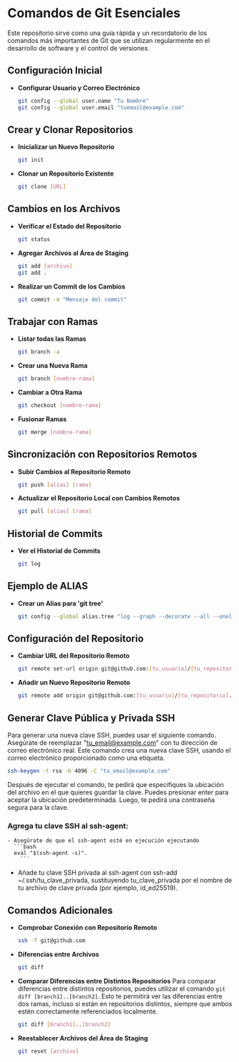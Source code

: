 # Comandos de Git Esenciales

Este repositorio sirve como una guía rápida y un recordatorio de los comandos más importantes de Git que se utilizan regularmente en el desarrollo de software y el control de versiones.

## Configuración Inicial

- **Configurar Usuario y Correo Electrónico**
  ```bash
  git config --global user.name "Tu Nombre"
  git config --global user.email "tuemail@example.com"
  ```

## Crear y Clonar Repositorios

- **Inicializar un Nuevo Repositorio**
  ```bash
  git init
  ```

- **Clonar un Repositorio Existente**
  ```bash
  git clone [URL]
  ```

## Cambios en los Archivos

- **Verificar el Estado del Repositorio**
  ```bash
  git status
  ```

- **Agregar Archivos al Área de Staging**
  ```bash
  git add [archivo]
  git add .
  ```

- **Realizar un Commit de los Cambios**
  ```bash
  git commit -m "Mensaje del commit"
  ```

## Trabajar con Ramas

- **Listar todas las Ramas**
  ```bash
  git branch -a
  ```

- **Crear una Nueva Rama**
  ```bash
  git branch [nombre-rama]
  ```

- **Cambiar a Otra Rama**
  ```bash
  git checkout [nombre-rama]
  ```

- **Fusionar Ramas**
  ```bash
  git merge [nombre-rama]
  ```

## Sincronización con Repositorios Remotos

- **Subir Cambios al Repositorio Remoto**
  ```bash
  git push [alias] [rama]
  ```

- **Actualizar el Repositorio Local con Cambios Remotos**
  ```bash
  git pull [alias] [rama]
  ```

## Historial de Commits

- **Ver el Historial de Commits**
  ```bash
  git log
  ```

## Ejemplo de ALIAS

- **Crear un Alias para 'git tree'**
  ```bash
  git config --global alias.tree "log --graph --decorate --all --oneline"
  ```

## Configuración del Repositorio

- **Cambiar URL del Repositorio Remoto**
  ```bash
  git remote set-url origin git@github.com:[tu_usuario]/[tu_repositorio].git
  ```

- **Añadir un Nuevo Repositorio Remoto**
  ```bash
  git remote add origin git@github.com:[tu_usuario]/[tu_repositorio].git
  ```

## Generar Clave Pública y Privada SSH

Para generar una nueva clave SSH, puedes usar el siguiente comando. Asegúrate de reemplazar "tu_email@example.com" con tu dirección de correo electrónico real. Este comando crea una nueva clave SSH, usando el correo electrónico proporcionado como una etiqueta.

  ```bash
  ssh-keygen -t rsa -b 4096 -C "tu_email@example.com"
  ```

Después de ejecutar el comando, te pedirá que especifiques la ubicación del archivo en el que quieres guardar la clave. Puedes presionar enter para aceptar la ubicación predeterminada. Luego, te pedirá una contraseña segura para la clave.

### Agrega tu clave SSH al ssh-agent:

    - Asegúrate de que el ssh-agent esté en ejecución ejecutando 
      ```bash 
      eval "$(ssh-agent -s)".
        ```
   - Añade tu clave SSH privada al ssh-agent con ssh-add ~/.ssh/tu_clave_privada, sustituyendo tu_clave_privada por el nombre de tu archivo de clave privada (por ejemplo, id_ed25519).

## Comandos Adicionales

- **Comprobar Conexión con Repositorio Remoto**
  ```bash
  ssh -T git@github.com
  ```

- **Diferencias entre Archivos**
  ```bash
  git diff
  ```

- **Comparar Diferencias entre Distintos Repositorios**
  Para comparar diferencias entre distintos repositorios, puedes utilizar el comando `git diff [branch1]..[branch2]`. Esto te permitirá ver las diferencias entre dos ramas, incluso si están en repositorios distintos, siempre que ambos estén correctamente referenciados localmente.

  ```bash
  git diff [branch1]..[branch2]
  ```

- **Reestablecer Archivos del Área de Staging**
  ```bash
  git reset [archivo]
  ```
